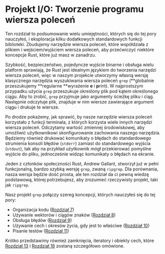 # Projekt I/O: Tworzenie programu wiersza poleceń

Ten rozdział to podsumowanie wielu umiejętności, których się do tej pory nauczyłeś, i
eksploracja kilku dodatkowych standardowych funkcji biblioteki. Zbudujemy narzędzie wiersza poleceń, które
współdziała z plikiem i wejściem/wyjściem wiersza poleceń, aby przećwiczyć niektóre
koncepcje Rust, które już masz w zanadrzu.

Szybkość, bezpieczeństwo, pojedyncze wyjście binarne i obsługa wielu platform sprawiają, że Rust
jest idealnym językiem do tworzenia narzędzi wiersza poleceń, więc w naszym projekcie
utworzymy własną wersję klasycznego narzędzia wyszukiwania wiersza poleceń `grep`
(**globalnie przeszukujemy **regularne **wyrażenie **e** i **p**rint). W
najprostszym przypadku użycia `grep` przeszukuje określony plik pod kątem określonego ciągu. Aby
to zrobić, `grep` przyjmuje jako argumenty ścieżkę pliku i ciąg. Następnie odczytuje
plik, znajduje w nim wiersze zawierające argument ciągu i drukuje
te wiersze.

Po drodze pokażemy, jak sprawić, by nasze narzędzie wiersza poleceń korzystało z funkcji terminala, z których korzysta wiele innych narzędzi wiersza poleceń. Odczytamy wartość zmiennej środowiskowej, aby umożliwić użytkownikowi skonfigurowanie zachowania naszego narzędzia.
Będziemy również drukować komunikaty o błędach do standardowego strumienia konsoli błędów (`stderr`)
zamiast do standardowego wyjścia (`stdout`), tak aby na przykład użytkownik mógł
przekierować pomyślne wyjście do pliku, jednocześnie widząc komunikaty o błędach na ekranie.

Jeden z członków społeczności Rust, Andrew Gallant, stworzył już w pełni
funkcjonalną, bardzo szybką wersję `grep`, zwaną `ripgrep`. Dla porównania, nasza
wersja będzie dość prosta, ale ten rozdział da ci pewną
wiedzę podstawową, której potrzebujesz, aby zrozumieć rzeczywisty projekt, taki jak
`ripgrep`.

Nasz projekt `grep` połączy szereg koncepcji, których nauczyłeś się do tej pory:

* Organizacja kodu ([Rozdział 7][ch7]<!-- ignore -->)
* Używanie wektorów i ciągów znaków ([Rozdział 8][ch8]<!-- ignore -->)
* Obsługa błędów ([Rozdział 9][ch9]<!-- ignore -->)
* Używanie cech i okresów życia, gdy jest to właściwe ([Rozdział 10][ch10]<!-- ignore -->)
* Pisanie testów ([Rozdział 11][ch11]<!-- ignore -->)

Krótko przedstawimy również zamknięcia, iteratory i obiekty cech, które
[Rozdział 13][ch13]<!-- ignore --> i [Rozdział 18][ch18]<!-- ignore --> zostaną
szczegółowo omówione.

[ch7]: ch07-00-managing-growing-projects-with-packages-crates-and-modules.html
[ch8]: ch08-00-common-collections.html
[ch9]: ch09-00-error-handling.html
[ch10]: ch10-00-generics.html
[ch11]: ch11-00-testing.html
[ch13]: ch13-00-functional-features.html
[ch18]: ch18-00-oop.html
